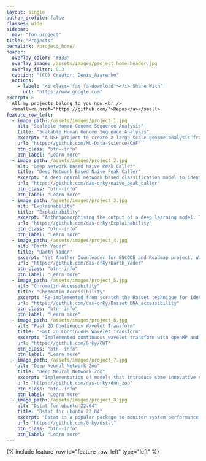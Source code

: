 ```yaml
---
layout: single
author_profile: false 
classes: wide
sidebar:
  nav: "foo_project"
title: "Projects"
permalink: /project_home/
header:
  overlay_color: "#333"
  overlay_image: /assets/images/project_home_header.jpg
  overlay_filter: 0.3
  caption: "(CC) Creator: Denis_Azarenko"
  actions:
    - label: "<i class='fas fa-download'></i> Share With"
      url: "https://www.google.com"
excerpt: >
  All my projects belong to you now.<br />
  <small><a href="https://github.com/">Repos</a></small>
feature_row_left:
  - image_path: /assets/images/project_1.jpg
    alt: "Scalable Human Genome Sequence Analysis"
    title: "Scalable Human Genome Sequence Analysis"
    excerpt: "A NSF project to create a large-scale genome analysis framework for Fabric testbed (underdevelopment)"
    url: "https://github.com/MU-Data-Science/GAF"
    btn_class: "btn--info"
    btn_label: "Learn more"
  - image_path: /assets/images/project_2.jpg
    alt: "Deep Network Based Naive Peak Caller"
    title: "Deep Network Based Naive Peak Caller"
    excerpt: "A deep neural network based classification model to identify enriched regions of a DNase-seq experiment."
    url: "https://github.com/das-orky/naive_peak_caller"
    btn_class: "btn--info"
    btn_label: "Learn more"
  - image_path: /assets/images/project_3.jpg
    alt: "Explainability"
    title: "Explainability"
    excerpt: "Anthropomorphising the output of a deep learning model. To untangle the reasoning behaviour of the model to call a region enriched or not."
    url: "https://github.com/das-orky/Explainability"
    btn_class: "btn--info"
    btn_label: "Learn more"      
  - image_path: /assets/images/project_4.jpg
    alt: "Darth Yader"
    title: "Darth Yader"
    excerpt: "Yet Another Downloader for ENCODE and Roadmap project. With emphasis on removing samples with extremely low spot score and read depth, etc., because high(good) quality data is vital for any machine technique. Bad data may lead you to the dark side."
    url: "https://github.com/das-orky/Darth_Yader"
    btn_class: "btn--info"
    btn_label: "Learn more" 
  - image_path: /assets/images/project_5.jpg
    alt: "Chromatin Accessibility"
    title: "Chromatin Accessibility"
    excerpt: "Re-implemented from scratch the Basset technique for identifying functional activity of a DNA sequence. The implementation is done with Pytorch, as opposed to the author's tensorflow implementation."
    url: "https://github.com/das-orky/Basset_DNA_accessibility"
    btn_class: "btn--info"
    btn_label: "Learn more" 
  - image_path: /assets/images/project_6.jpg
    alt: "Fast 2D Continuous Wavelet Transform"
    title: "Fast 2D Continuous Wavelet Transform"
    excerpt: "Implemented continuous wavelet transform with openMP and MPI interface for speed up in CPUs. Also a CUDA implementation for speed up in GPUs."
    url: "https://github.com/0rky/CWT"
    btn_class: "btn--info"
    btn_label: "Learn more" 
  - image_path: /assets/images/project_7.jpg
    alt: "Deep Neural Network Zoo"
    title: "Deep Neural Network Zoo"
    excerpt: "Implementation of models that introduce some innovative shifts in ideas. All the models are implemented using Pytorch."
    url: "https://github.com/das-orky/dnn_zoo"
    btn_class: "btn--info"
    btn_label: "Learn more" 
  - image_path: /assets/images/project_8.jpg
    alt: "Dstat for ubuntu 22.04"
    title: "Dstat for ubuntu 22.04"
    excerpt: "Dstat is a popular package to monitor system performance. Now it is forked into another project. To still use dstat on newer versions of ubuntu this repo is created, that takes care of dependency and bugs introduced via new ubuntu 22.04."
    url: "https://github.com/0rky/dstat"
    btn_class: "btn--info"
    btn_label: "Learn more" 
---
```


{% include feature_row id="feature_row_left" type="left" %}
